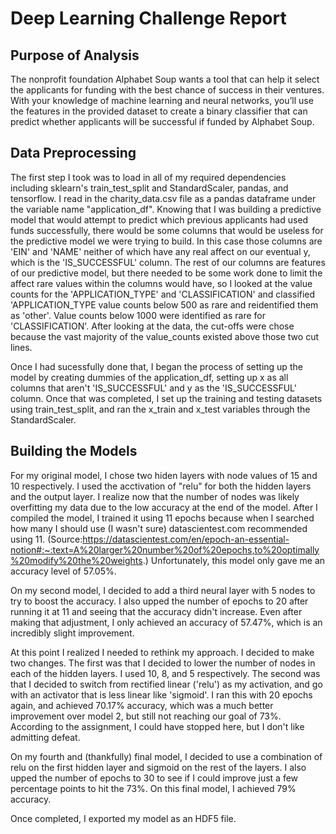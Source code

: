 # Deep Learning Challenge Report

## Purpose of Analysis
The nonprofit foundation Alphabet Soup wants a tool that can help it select the applicants for funding with the best chance of success in their ventures. With your knowledge of machine learning and neural networks, you’ll use the features in the provided dataset to create a binary classifier that can predict whether applicants will be successful if funded by Alphabet Soup.

## Data Preprocessing
The first step I took was to load in all of my required dependencies including sklearn's train_test_split and StandardScaler, pandas, and tensorflow.
I read in the charity_data.csv file as a pandas dataframe under the variable name "application_df".
Knowing that I was building a predictive model that would attempt to predict which previous applicants had used funds successfully, there would be some columns that would be useless for the predictive model we were trying to build. In this case those columns are 'EIN' and 'NAME' neither of which have any real affect on our eventual y, which is the 'IS_SUCCESSFUL' column.
The rest of our columns are features of our predictive model, but there needed to be some work done to limit the affect rare values within the columns would have, so I looked at the value counts for the 'APPLICATION_TYPE' and 'CLASSIFICATION' and classified 'APPLICATION_TYPE value counts below 500 as rare and reidentified them as 'other'. Value counts below 1000 were identified as rare for 'CLASSIFICATION'. After looking at the data, the cut-offs were chose because the vast majority of the value_counts existed above those two cut lines.

Once I had sucessfully done that, I began the process of setting up the model by creating dummies of the application_df, setting up x as all columns that aren't 'IS_SUCCESSFUL' and y as the 'IS_SUCCESSFUL' column. Once that was completed, I set up the training and testing datasets using train_test_split, and ran the x_train and x_test variables through the StandardScaler.

## Building the Models
For my original model, I chose two hiden layers with node values of 15 and 10 respectively. I used the acctivation of "relu" for both the hidden layers and the output layer. I realize now that the number of nodes was likely overfitting my data due to the low accuracy at the end of the model. After I compiled the model, I trained it using 11 epochs because when I searched how many I should use (I wasn't sure) datascientest.com recommended using 11. (Source:https://datascientest.com/en/epoch-an-essential-notion#:~:text=A%20larger%20number%20of%20epochs,to%20optimally%20modify%20the%20weights.) Unfortunately, this model only gave me an accuracy level of 57.05%.

On my second model, I decided to add a third neural layer with 5 nodes to try to boost the accuracy. I also upped the number of epochs to 20 after running it at 11 and seeing that the accuracy didn't increase. Even after making that adjustment, I only achieved an accuracy of 57.47%, which is an incredibly slight improvement.

At this point I realized I needed to rethink my approach. I decided to make two changes. The first was that I decided to lower the number of nodes in each of the hidden layers. I used 10, 8, and 5 respectively. The second was that I decided to switch from rectified linear ('relu') as my activation, and go with an activator that is less linear like 'sigmoid'. I ran this with 20 epochs again, and achieved 70.17% accuracy, which was a much better improvement over model 2, but still not reaching our goal of 73%. According to the assignment, I could have stopped here, but I don't like admitting defeat.

On my fourth and (thankfully) final model, I decided to use a combination of relu on the first hidden layer and sigmoid on the rest of the layers. I also upped the number of epochs to 30 to see if I could improve just a few percentage points to hit the 73%. On this final model, I achieved 79% accuracy.

Once completed, I exported my model as an HDF5 file.
